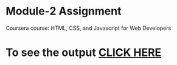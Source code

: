 # Module-2 Assignment

Coursera course: HTML, CSS, and Javascript for Web Developers

# To see the output [CLICK HERE](https://sambitee13.github.io/mod2_sol/index.html)
